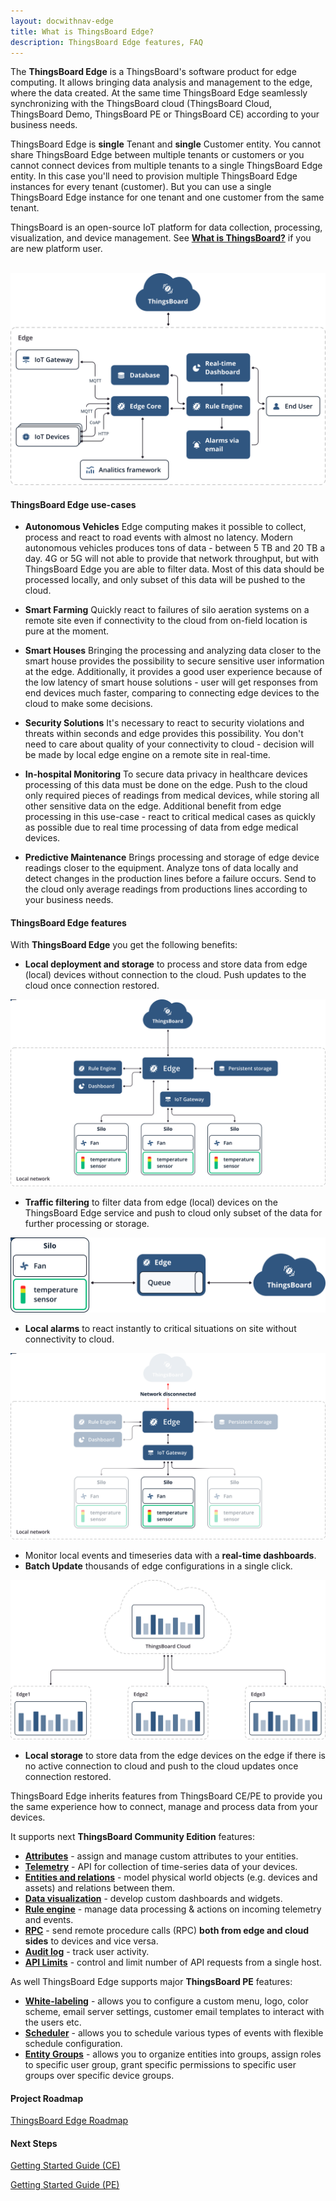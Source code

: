 ```yaml
---
layout: docwithnav-edge
title: What is ThingsBoard Edge?
description: ThingsBoard Edge features, FAQ
---
```


The **ThingsBoard Edge** is a ThingsBoard's software product for edge computing. 
It allows bringing data analysis and management to the edge, where the data created. At the same time ThingsBoard Edge seamlessly synchronizing with the ThingsBoard cloud (ThingsBoard Cloud, ThingsBoard Demo, ThingsBoard PE or ThingsBoard CE) according to your business needs.

ThingsBoard Edge is **single** Tenant and **single** Customer entity.
You cannot share ThingsBoard Edge between multiple tenants or customers or you cannot connect devices from multiple tenants to a single ThingsBoard Edge entity. 
In this case you'll need to provision multiple ThingsBoard Edge instances for every tenant (customer).
But you can use a single ThingsBoard Edge instance for one tenant and one customer from the same tenant.  

ThingsBoard is an open-source IoT platform for data collection, processing, visualization, and device management. See [**What is ThingsBoard?**](/docs/getting-started-guides/what-is-thingsboard/) if you are new platform user.  
<br>

![image](/images/edge/overview/edge_overview.svg)

#### ThingsBoard Edge use-cases

- **Autonomous Vehicles**
Edge computing makes it possible to collect, process and react to road events with almost no latency. Modern autonomous vehicles produces tons of data - between 5 TB and 20 TB a day. 4G or 5G will not able to provide that network throughput, but with ThingsBoard Edge you are able to filter data. Most of this data should be processed locally, and only subset of this data will be pushed to the cloud.

- **Smart Farming**
Quickly react to failures of silo aeration systems on a remote site even if connectivity to the cloud from on-field location is pure at the moment.

- **Smart Houses**
Bringing the processing and analyzing data closer to the smart house provides the possibility to secure sensitive user information at the edge. Additionally, it provides a good user experience because of the low latency of smart house solutions - user will get responses from end devices much faster, comparing to connecting edge devices to the cloud to make some decisions. 

- **Security Solutions**
It's necessary to react to security violations and threats within seconds and edge provides this possibility. You don't need to care about quality of your connectivity to cloud - decision will be made by local edge engine on a remote site in real-time. 

- **In-hospital Monitoring**
To secure data privacy in healthcare devices processing of this data must be done on the edge. Push to the cloud only required pieces of readings from medical devices, while storing all other sensitive data on the edge. 
Additional benefit from edge processing in this use-case - react to critical medical cases as quickly as possible due to real time processing of data from edge medical devices. 

- **Predictive Maintenance**
Brings processing and storage of edge device readings closer to the equipment. Analyze tons of data locally and detect changes in the production lines before a failure occurs. Send to the cloud only average readings from productions lines according to your business needs.

#### ThingsBoard Edge features

With **ThingsBoard Edge** you get the following benefits:

 - **Local deployment and storage** to process and store data from edge (local) devices without connection to the cloud. Push updates to the cloud once connection restored.
 
 ![image](/images/edge/overview/offline_network_.svg)

 - **Traffic filtering** to filter data from edge (local) devices on the ThingsBoard Edge service and push to cloud only subset of the data for further processing or storage.
 
  ![image](/images/edge/overview/data_filtering.svg)
 
 - **Local alarms** to react instantly to critical situations on site without connectivity to cloud.
 
  ![image](/images/edge/overview/alarm.svg)

 - Monitor local events and timeseries data with a **real-time dashboards**.
 - **Batch Update** thousands of edge configurations in a single click.
 
 ![image](/images/edge/overview/update_dashboard.svg)
 
 - **Local storage** to store data from the edge devices on the edge if there is no active connection to cloud and push to the cloud updates once connection restored.

ThingsBoard Edge inherits features from ThingsBoard CE/PE to provide you the same experience how to connect, manage and process data from your devices.  

It supports next **ThingsBoard Community Edition** features:
 * [**Attributes**](/docs/user-guide/attributes/) - assign and manage custom attributes to your entities.
 * [**Telemetry**](/docs/user-guide/telemetry/) - API for collection of time-series data of your devices.
 * [**Entities and relations**](/docs/user-guide/entities-and-relations/) - model physical world objects (e.g. devices and assets) and relations between them.
 * [**Data visualization**](/docs/guides#AnchorIDDataVisualization) - develop custom dashboards and widgets.
 * [**Rule engine**](/docs/edge/rule-engine/general/) - manage data processing & actions on incoming telemetry and events.
 * [**RPC**](/docs/user-guide/rpc/) - send remote procedure calls (RPC) **both from edge and cloud sides** to devices and vice versa.
 * [**Audit log**](/docs/user-guide/audit-log/) - track user activity.
 * [**API Limits**](/docs/user-guide/api-limits/) - control and limit number of API requests from a single host.

As well ThingsBoard Edge supports major **ThingsBoard PE** features:
 * [**White-labeling**](/docs/user-guide/white-labeling/) - allows you to configure a custom menu, logo, color scheme, email server settings, customer email templates to interact with the users etc.
 * [**Scheduler**](/docs/user-guide/scheduler/) - allows you to schedule various types of events with flexible schedule configuration.
 * [**Entity Groups**](/docs/user-guide/groups/) - allows you to organize entities into groups, assign roles to specific user group, grant specific permissions to specific user groups over specific device groups.

#### Project Roadmap

<p><a href="/docs/edge/roadmap" class="button">ThingsBoard Edge Roadmap</a></p>

#### Next Steps

<p><a href="/docs/edge/getting-started/getting-started-ce" class="button">Getting Started Guide (CE)</a></p>
<p><a href="/docs/edge/getting-started/getting-started-pe" class="button">Getting Started Guide (PE)</a></p>
